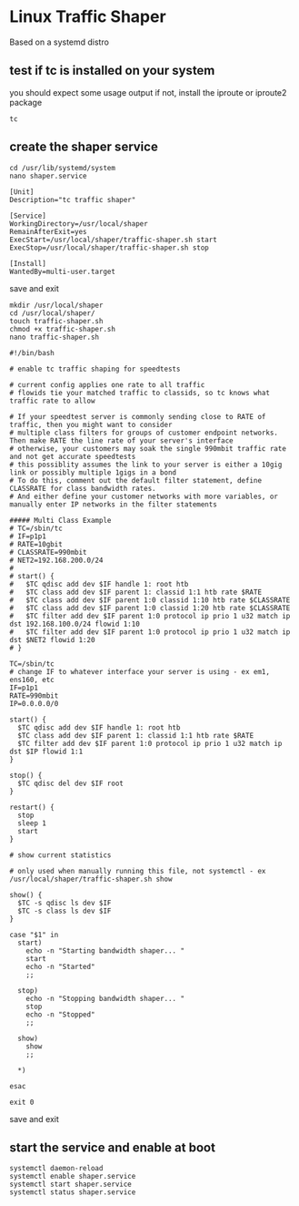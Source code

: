 # Linux Traffic Shaper

Based on a systemd distro

## test if tc is installed on your system

you should expect some usage output
if not, install the iproute or iproute2 package

    tc

## create the shaper service

    cd /usr/lib/systemd/system
    nano shaper.service

    [Unit]
    Description="tc traffic shaper"

    [Service]
    WorkingDirectory=/usr/local/shaper
    RemainAfterExit=yes
    ExecStart=/usr/local/shaper/traffic-shaper.sh start
    ExecStop=/usr/local/shaper/traffic-shaper.sh stop

    [Install]
    WantedBy=multi-user.target

save and exit

    mkdir /usr/local/shaper
    cd /usr/local/shaper/
    touch traffic-shaper.sh
    chmod +x traffic-shaper.sh
    nano traffic-shaper.sh

    #!/bin/bash
    
    # enable tc traffic shaping for speedtests
    
    # current config applies one rate to all traffic
    # flowids tie your matched traffic to classids, so tc knows what traffic rate to allow
    
    # If your speedtest server is commonly sending close to RATE of traffic, then you might want to consider
    # multiple class filters for groups of customer endpoint networks. Then make RATE the line rate of your server's interface
    # otherwise, your customers may soak the single 990mbit traffic rate and not get accurate speedtests
    # this possiblity assumes the link to your server is either a 10gig link or possibly multiple 1gigs in a bond
    # To do this, comment out the default filter statement, define CLASSRATE for class bandwidth rates.
    # And either define your customer networks with more variables, or manually enter IP networks in the filter statements
    
    ##### Multi Class Example
    # TC=/sbin/tc
    # IF=p1p1
    # RATE=10gbit
    # CLASSRATE=990mbit
    # NET2=192.168.200.0/24
    #
    # start() {
    #   $TC qdisc add dev $IF handle 1: root htb
    #   $TC class add dev $IF parent 1: classid 1:1 htb rate $RATE
    #   $TC class add dev $IF parent 1:0 classid 1:10 htb rate $CLASSRATE
    #   $TC class add dev $IF parent 1:0 classid 1:20 htb rate $CLASSRATE
    #   $TC filter add dev $IF parent 1:0 protocol ip prio 1 u32 match ip dst 192.168.100.0/24 flowid 1:10
    #   $TC filter add dev $IF parent 1:0 protocol ip prio 1 u32 match ip dst $NET2 flowid 1:20
    # }
    
    TC=/sbin/tc
    # change IF to whatever interface your server is using - ex em1, ens160, etc
    IF=p1p1
    RATE=990mbit
    IP=0.0.0.0/0
    
    start() {
      $TC qdisc add dev $IF handle 1: root htb
      $TC class add dev $IF parent 1: classid 1:1 htb rate $RATE
      $TC filter add dev $IF parent 1:0 protocol ip prio 1 u32 match ip dst $IP flowid 1:1
    }
    
    stop() {
      $TC qdisc del dev $IF root
    }
    
    restart() {
      stop
      sleep 1
      start
    }
    
    # show current statistics
    
    # only used when manually running this file, not systemctl - ex /usr/local/shaper/traffic-shaper.sh show
    
    show() {
      $TC -s qdisc ls dev $IF
      $TC -s class ls dev $IF
    }
    
    case "$1" in
      start)
        echo -n "Starting bandwidth shaper... "
        start
        echo -n "Started"
        ;;
    
      stop)
        echo -n "Stopping bandwidth shaper... "
        stop
        echo -n "Stopped"
        ;;
    
      show)
        show
        ;;
    
      *)
    
    esac
    
    exit 0

save and exit

## start the service and enable at boot

    systemctl daemon-reload
    systemctl enable shaper.service
    systemctl start shaper.service
    systemctl status shaper.service
